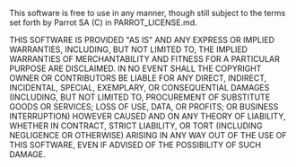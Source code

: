 This software is free to use in any manner, though still subject to the terms 
set forth by Parrot SA (C) in PARROT_LICENSE.md.

THIS SOFTWARE IS PROVIDED "AS IS" AND ANY EXPRESS OR IMPLIED WARRANTIES,
INCLUDING, BUT NOT LIMITED TO, THE IMPLIED WARRANTIES OF MERCHANTABILITY
AND FITNESS FOR A PARTICULAR PURPOSE ARE DISCLAIMED. IN NO EVENT SHALL THE
COPYRIGHT OWNER OR CONTRIBUTORS BE LIABLE FOR ANY DIRECT, INDIRECT,
INCIDENTAL, SPECIAL, EXEMPLARY, OR CONSEQUENTIAL DAMAGES (INCLUDING,
BUT NOT LIMITED TO, PROCUREMENT OF SUBSTITUTE GOODS OR SERVICES; LOSS
OF USE, DATA, OR PROFITS; OR BUSINESS INTERRUPTION) HOWEVER CAUSED 
AND ON ANY THEORY OF LIABILITY, WHETHER IN CONTRACT, STRICT LIABILITY,
OR TORT (INCLUDING NEGLIGENCE OR OTHERWISE) ARISING IN ANY WAY OUT
OF THE USE OF THIS SOFTWARE, EVEN IF ADVISED OF THE POSSIBILITY OF
SUCH DAMAGE.